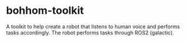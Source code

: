 # bohhom-toolkit

A toolkit to help create a robot that listens to human voice and performs tasks accordingly. The robot performs tasks through ROS2 (galactic). 

